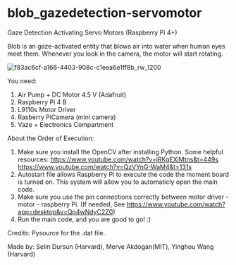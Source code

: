 # blob_gazedetection-servomotor
Gaze Detection Activating Servo Motors (Raspberry Pi 4+)

Blob is an gaze-activated entity that blows air into water when human eyes meet them. 
Whenever you look in the camera, the motor will start rotating.

![f83ac6cf-a166-4403-908c-c1eea6e1ff8b_rw_1200](https://github.com/selindursuns/blob_gazedetection-servomotor/assets/122591669/e743b833-d9e4-4a1d-956f-81b24b57b7e2)

You need:
1. Air Pump + DC Motor 4.5 V (Adafruit)
2. Raspberry Pi 4 B
3. L9110s Motor Driver
4. Rasberry PiCamera (mini camera)
5. Vaze + Electronics Compartment

About the Order of Execution:

  1.  Make sure you install the OpenCV after installing Python.
      Some helpful resources: https://www.youtube.com/watch?v=jRKgEXiMtns&t=449s
                              https://www.youtube.com/watch?v=QzVYnG-WaM4&t=131s
  2. Autostart file allows Raspberry Pi to execute the code the moment board is turned on. This system will allow you to automaticly open the main code.
  3. Make sure you use the pin connections correctly between motor driver - motor - raspberry Pi. (If needed, See https://www.youtube.com/watch?app=desktop&v=Qp4wNdyC2Z0)
  4. Run the main code, and you are good to go! :)
                           
   Credits: Pysource for the .dat file.

   Made by: Selin Dursun (Harvard), Merve Akdogan(MIT), Yinghou Wang (Harvard)
